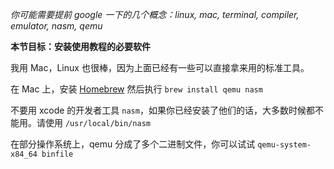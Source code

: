 *你可能需要提前 google 一下的几个概念：linux, mac, terminal, compiler, emulator, nasm, qemu*

**本节目标：安装使用教程的必要软件**

我用 Mac，Linux 也很棒，因为上面已经有一些可以直接拿来用的标准工具。

在 Mac 上，安装 [Homebrew](http://brew.sh) 然后执行 `brew install qemu nasm`

不要用 xcode 的开发者工具 `nasm`，如果你已经安装了他们的话，大多数时候都不能用。请使用 `/usr/local/bin/nasm`

在部分操作系统上，qemu 分成了多个二进制文件，你可以试试 `qemu-system-x84_64 binfile`